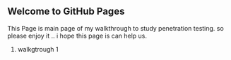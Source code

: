## Welcome to GitHub Pages

This Page is main page of my walkthrough to study penetration testing.
so please enjoy it .. i hope this page is can help us.

1. walkgtrough 1
